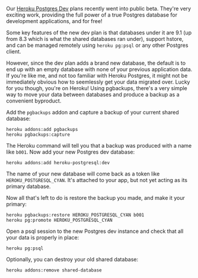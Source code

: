 Our [Heroku Postgres Dev](https://postgres.heroku.com/) plans recently went into public beta. They're very exciting work, providing the full power of a true Postgres database for development applications, and for free!

Some key features of the new dev plan is that databases under it are 9.1 (up from 8.3 which is what the shared databases ran under), support hstore, and can be managed remotely using `heroku pg:psql` or any other Postgres client.

However, since the dev plan adds a brand new database, the default is to end up with an empty database with none of your previous application data. If you're like me, and not too familiar with Heroku Postgres, it might not be immediately obvious how to seemlessly get your data migrated over. Lucky for you though, you're on Heroku! Using pgbackups, there's a very simple way to move your data between databases and produce a backup as a convenient byproduct.

Add the `pgbackups` addon and capture a backup of your current shared database:

    heroku addons:add pgbackups
    heroku pgbackups:capture

The Heroku command will tell you that a backup was produced with a name like `b001`. Now add your new Postgres dev database:

    heroku addons:add heroku-postgresql:dev

The name of your new database will come back as a token like `HEROKU_POSTGRESQL_CYAN`. It's attached to your app, but not yet acting as its primary database.

Now all that's left to do is restore the backup you made, and make it your primary:

    heroku pgbackups:restore HEROKU_POSTGRESQL_CYAN b001
    heroku pg:promote HEROKU_POSTGRESQL_CYAN

Open a psql session to the new Postgres dev instance and check that all your data is properly in place:

    heroku pg:psql

Optionally, you can destroy your old shared database:

    heroku addons:remove shared-database
